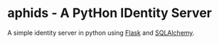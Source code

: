 aphids - A PytHon IDentity Server
=================================

A simple identity server in python using [Flask][] and [SQLAlchemy][].

[Flask]: http://flask.pocoo.org/
[SQLAlchemy]: http://www.sqlalchemy.org/
